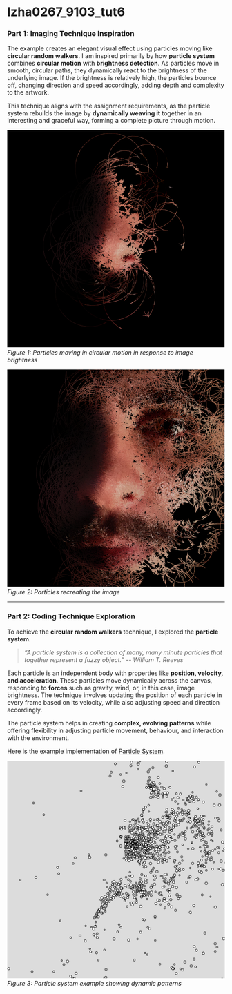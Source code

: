 # lzha0267_9103_tut6

### Part 1: Imaging Technique Inspiration

The example creates an elegant visual effect using particles moving like **circular random walkers**. I am inspired primarily by how **particle system** combines **circular motion** with **brightness detection**. As particles move in smooth, circular paths, they dynamically react to the brightness of the underlying image. If the brightness is relatively high, the particles bounce off, changing direction and speed accordingly, adding depth and complexity to the artwork.  

This technique aligns with the assignment requirements, as the particle system rebuilds the image by **dynamically weaving it** together in an interesting and graceful way, forming a complete picture through motion.  

![Circular random walker 1](images/circular_random_walker_1.png)
*Figure 1: Particles moving in circular motion in response to image brightness*

![Circular random walker 2](images/circular_random_walker_2.png)
*Figure 2: Particles recreating the image*

---

### Part 2: Coding Technique Exploration

To achieve the **circular random walkers** technique, I explored the **particle system**.  

> *“A particle system is a collection of many, many minute particles that together represent a fuzzy object.” -- William T. Reeves*  

Each particle is an independent body with properties like **position, velocity, and acceleration**. These particles move dynamically across the canvas, responding to **forces** such as gravity, wind, or, in this case, image brightness. The technique involves updating the position of each particle in every frame based on its velocity, while also adjusting speed and direction accordingly.  

The particle system helps in creating **complex, evolving patterns** while offering flexibility in adjusting particle movement, behaviour, and interaction with the environment.  

Here is the example implementation of [Particle System](https://editor.p5js.org/codingtrain/sketches/D4ty3DgZB).  

![Particle System example](images/particle_system.png)
*Figure 3: Particle system example showing dynamic patterns*